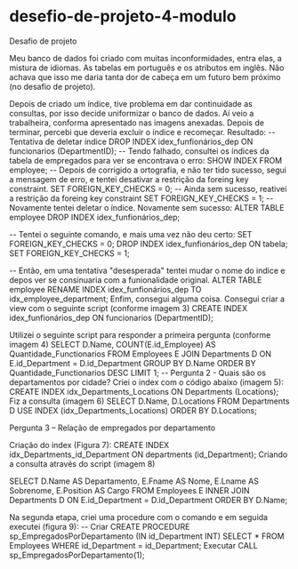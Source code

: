 # desefio-de-projeto-4-modulo
Desafio de projeto

Meu banco de dados foi criado com muitas inconformidades, entra elas, a mistura de idiomas. As tabelas em português e os atributos em inglês. Não achava que isso me daria tanta dor de cabeça em um futuro bem próximo (no desafio de projeto). 

Depois de criado um índice, tive problema em dar continuidade as consultas, por isso decide uniformizar o banco de dados. Aí veio a trabalheira, conforma apresentado nas imagens anexadas. 
Depois de terminar, percebi que deveria excluir o índice e recomeçar. 
Resultado:
-- Tentativa de deletar índice
DROP INDEX idex_funfionários_dep
ON funcionarios (DepartmentID);
-- Tendo falhado, consultei os índices da tabela de empregados para ver se encontrava o erro:
SHOW INDEX FROM employee;
-- Depois de corrigido a ortografia, e não ter tido sucesso, segui a mensagem de erro, e tentei desativar a restrição da foreing key constraint.
SET FOREIGN_KEY_CHECKS = 0;
-- Ainda sem sucesso, reativei a restrição da foreing key constraint
SET FOREIGN_KEY_CHECKS = 1;
-- Novamente tentei deletar o índice. Novamente sem sucesso:
ALTER TABLE employee DROP INDEX idex_funfionários_dep;

-- Tentei o seguinte comando, e mais uma vez não deu certo:
SET FOREIGN_KEY_CHECKS = 0;
DROP INDEX idex_funfionários_dep ON tabela;
SET FOREIGN_KEY_CHECKS = 1;

 -- Então, em uma tentativa "desesperada" tentei mudar o nome do indice e depos ver se consinuaria com a funionalidade original.
ALTER TABLE employee RENAME INDEX idex_funfionários_dep TO idx_employee_department;
Enfim, consegui alguma coisa.
Consegui criar a view com o seguinte script (conforme imagem 3)
CREATE INDEX idex_funfionários_dep
ON funcionarios (DepartmentID);

Utilizei o seguinte script para responder a primeira pergunta (conforme imagem 4)
SELECT D.Name, COUNT(E.id_Employee) AS Quantidade_Functionarios
FROM Employees E
JOIN Departments D ON E.id_Department = D.id_Department
GROUP BY D.Name
ORDER BY Quantidade_Functionarios DESC
LIMIT 1;
-- Pergunta 2 - Quais são os departamentos por cidade?
Criei o index com o código abaixo (imagem 5):
CREATE INDEX idx_Departments_Locations ON Departments (Locations);
Fiz a consulta (imagem 6)
SELECT D.Name, D.Locations
FROM Departments D
USE INDEX (idx_Departments_Locations)
ORDER BY D.Locations;

Pergunta 3 – Relação de empregados por departamento 

Criação do index (Figura 7):
CREATE INDEX idx_Departments_id_Department ON departments (id_Department);
Criando a consulta através do script (imagem 8)

SELECT 
  D.Name AS Departamento, 
  E.Fname AS Nome, 
  E.Lname AS Sobrenome, 
  E.Position AS Cargo
FROM 
  Employees E
INNER JOIN 
  Departments D ON E.id_Department = D.id_Department
ORDER BY 
  D.Name;

Na segunda etapa, criei uma procedure com o comando e em seguida executei (figura 9):
-- Criar
CREATE PROCEDURE sp_EmpregadosPorDepartamento (IN id_Department INT)
SELECT * FROM Employees WHERE id_Department = id_Department;
Executar
CALL sp_EmpregadosPorDepartamento(1);
